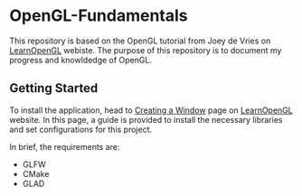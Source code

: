 # OpenGL-Fundamentals
This repository is based on the OpenGL tutorial from Joey de Vries on [LearnOpenGL](https://learnopengl.com/) webiste.
The purpose of this repository is to document my progress and knowldedge of OpenGL.

## Getting Started
To install the application, head to [Creating a Window](https://learnopengl.com/Getting-started/Creating-a-window) page
on [LearnOpenGL](learnopengl.com) website. In this page, a guide is provided to install the necessary libraries and set
configurations for this project.

In brief, the requirements are:
- GLFW
- CMake
- GLAD